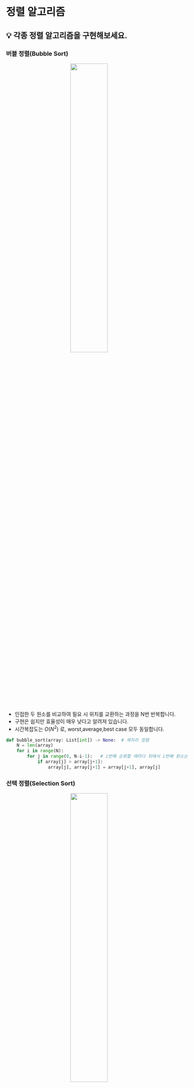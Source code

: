 # 정렬 알고리즘

## 💡 각종 정렬 알고리즘을 구현해보세요.

### 버블 정렬(Bubble Sort)

<p align="center"><img src="./images/bubble.gif" align="center" style="margin-right: 50;" width="45%"></p>

- 인접한 두 원소를 비교하여 필요 시 위치를 교환하는 과정을 N번 반복합니다.
- 구현은 쉽지만 효율성이 매우 낮다고 알려져 있습니다.
- 시간복잡도는 $O(N^2)$ 로, worst,average,best case 모두 동일합니다.

```python
def bubble_sort(array: List[int]) -> None:  # 제자리 정렬
    N = len(array)
    for i in range(N):
        for j in range(0, N-i-1):   # i번째 순회할 때마다 뒤에서 i번째 원소는 제자리를 찾아감
            if array[j] > array[j+1]:
                array[j], array[j+1] = array[j+1], array[j]
```

### 선택 정렬(Selection Sort)

<p align="center"><img src="./images/selection.gif" align="center" style="margin-right: 50;" width="45%"></p>

- 선택 정렬은 배열에서 작은 데이터를 선별하여서 데이터를 앞으로 보내는 정렬의 일종이다. 효율성이 낮습니다.
- 시간복잡도: $O(N^2)$ worst,average,best 모두 동일

```python
def selection_sort(arr:List[int]) -> None:
    n = len(arr)
    for i in range(n):
        min_idx = i
        for j in range(i + 1, n):
            if arr[min_idx] > arr[j]:
                min_idx = j
        arr[i], arr[min_idx] = arr[min_idx], arr[i]
```

### 삽입 정렬(Insertion Sort)

<p align="center"><img src="./images/insertion.gif" align="center" style="margin-right: 50;" width="45%"></p>

- 삽입 정렬은 자료 배열의 모든 요소를 앞에서부터 차례대로 이미 정렬된 배열 부분과 비교하여, 자신의 위치를 찾아 삽입함으로써 정렬을 완성하는 알고리즘입니다.
- 시간복잡도: $O(N^2)$:worst,average, $O(N)$: 이미 정렬되어 있다면 best
-

```python
def insertion_sort(array: List[int]) -> None:
    for end in range(1, len(array)):
        for i in range(end, 0, -1):
            if array[i - 1] > array[i]:
                array[i - 1], array[i] = array[i], array[i - 1]
```

```python
def insertion_sort(array: List[int]) -> None:   # 제자리 정렬
    N = len(array)

    for i in range(1, N):
        key = array[i]  # key 기억
        j = i-1  # key 이전 인덱스와 key 비교
        while j >= 0 and key < array[j]:    # 위치 찾을 때까지
            array[j+1] = array[j]           # 오른쪽 시프트
            j -= 1
        array[j+1] = key                    # 찾은 위치에는 기억한 key 삽입
```

### 퀵 정렬(Quick Sort)

<p align="center"><img src="./images/quick.gif" align="center" style="margin-right: 50;" width="45%"></p>

- 데이터 집합내에 임의의 기준(pivot)값을 정하고 해당 피벗으로 집합을 기준으로 두개의 부분 집합으로 나눈 후 한쪽 부분에는 피벗값보다 작은값들만, 다른 한쪽은 큰값들만 넣습니다. 더 이상 쪼갤 부분 집합이 없을 때까지 각각의 부분 집합에 대해 피벗/쪼개기 재귀적으로 적용합니다.
- 시간복잡도: $O(NlogN)$: average, best, $O(N^2)$: worst

```python
def quick_sort(array: List[int]) -> None:
    N = len(array)

    def sort(low, high):
        if high <= low:
            return
        mid = partition(array, low, high)
        sort(low, mid - 1)
        sort(mid, high)

    def partition(array, low, high):
        pivot = array[(low + high) // 2]  # 가운데 값 피벗 설정
        while low <= high:
            while array[low] < pivot:
                low += 1
            while array[high] > pivot:
                high -= 1
            if low <= high:
                array[low], array[high] = array[high], array[low]
                low, high = low + 1, high - 1
        return low

    sort(0, N-1)
```

_pseudo code_

```python
def quick_sort(arr):
    if len(arr) <= 1:
        return arr

    pivot = arr[len(arr) // 2]

    left = [x for x in arr if x < pivot]
    middle = [x for x in arr if x == pivot]
    right = [x for x in arr if x > pivot]

    return quick_sort(left) + middle + quick_sort(right)
```

_최적화된 코드_

### 합병 정렬

<p align="center"><img src="./images/merge.gif" align="center" style="margin-right: 50;" width="45%"></p>

- 둘 이상의 부분집합으로 가르고, 각 부분집합을 정렬한 다음 부분 집합들을 다시 정렬된 형태로 합치는 방식
- 일반적인 방법으로 구현했을 때 이 정렬은 안정 정렬에 속하며, 분할 정복 알고리즘의 하나입니다.
- 시간복잡도는 $O(NlogN)$으로, worst,average,best 각 케이스 모두 동일합니다.

```python
def merge_sort(array: List[int]) -> List[int]:   # 제자리 정렬 x

    def sort(array):
        """
        1. 가장 작은 단위(원소 1개)가 될 때까지 입력 배열을 2 개의 부분 배열로 분할
        2. 정렬하며 결합 (merge 함수 호출)
        """
        N = len(array)

        if N <= 1:
            return array

        mid = N//2
        left = sort(array[:mid])
        right = sort(array[mid:])

        return merge(left, right)

    def merge(left, right):
        """
        부분 배열을 정렬하면서 결합
        """
        sorted_list = []
        i, j = 0, 0

        # 정렬하면서 결합
        while i < len(left) and j < len(right):
            if left[i] < right[j]:
                sorted_list.append(left[i])
                i+=1
            else:
                sorted_list.append(right[j])
                j+=1

        # 두 부분 배열의 남은 부분 이어붙이기
        if i < len(left):
            sorted_list += left[i:]
        if j < len(right):
            sorted_list += right[j:]

        return sorted_list

    return sort(array)

```

_pseudo code_

```python
def merge_sort(array: List[int]) -> None:
    if len(array) < 2:
        return array

    mid = len(array) // 2
    left = merge_sort(array[:mid])
    right = merge_sort(array[mid:])

    merged_arr = []
    l = r = 0
    while l < len(left) and r < len(right):
        if left[l] < right[r]:
            merged_arr.append(left[l])
            l += 1
        else:
            merged_arr.append(right[r])
            r += 1

    merged_arr += left[l:]
    merged_arr += right[r:]
    return merged_arr
```

_최적화된 코드_

### 힙 정렬(Heap Sort)

<p align="center"><img src="./images/heap.gif" align="center" style="margin-right: 50;" width="45%"></p>

- 힙 정렬이란 최대 힙 트리나 최소 힙 트리를 구성해 정렬을 하는 방법으로서, 내림차순 정렬을 위해서는 최소 힙을 구성하고 오름차순 정렬을 위해서는 최대 힙을 구성하면 됩니다.
- 시간복잡도: $O(NlogN)$ worst,average,best 모두 동일

```python
def heap_sort(arr:List[int]) -> List[int]:
    def heapify(arr, n, i):
        """
        힙 형태로 변환
        """
        largest = i
        l = 2 * i + 1
        r = 2 * i + 2

        if l < n and arr[i] < arr[l]:
            largest = l

        if r < n and arr[largest] < arr[r]:
            largest = r

        if largest != i:
            arr[i], arr[largest] = arr[largest], arr[i]
            heapify(arr, n, largest)

    n = len(arr)
    for i in range(n, -1, -1):
        heapify(arr, n, i)

    for i in range(n-1, 0, -1):
        arr[i], arr[0] = arr[0], arr[i]
        heapify(arr, i, 0)

    return arr
```

### 계수 정렬(Counting Sort)

<p align="center"><img src="./images/counting.gif" align="center" style="margin-right: 50;" width="45%"></p>

- 계수 정렬 또는 카운팅 소트는 컴퓨터 과학에서 정렬 알고리즘의 하나로서, 작은 양의 정수들인 키에 따라 객체를 수집하는 것, 즉 정수 정렬 알고리즘의 하나입니다.
- 시간 복잡도: $O(N+K)$

```python
def counting_sort(array: List[int]) -> List[int]:   # 제자리 정렬 x
    count_array = [0 for _ in range(max(array)+1)]

    # 카운팅
    for num in array:
        count_array[num]+=1

    # 누적합으로 갱신
    for i in range(1, len(count_array)):
        count_array[i] += count_array[i-1]

    result = [0 for _ in range(len(array))]

    # 누적합 인덱스와 값 참조해서 새로운 배열의 정렬 위치에 삽입하기
    for num in array:
        idx = count_array[num]
        result[idx-1] = num
        count_array[num] -= 1

    return result
```

### 기수 정렬(Radix Sort)

<p align="center"><img src="./images/radix.gif" align="center" style="margin-right: 50;" width="45%"></p>

- 기수 정렬은 낮은 자리 수부터 비교해가며 정렬합니다. 비교연산을 하지 않아 빠르지만, 또 다른 메모리 공간을 필요하다는게 **단점** 입니다.
- 기수정렬은 낮은 자리수부터 비교하여 정렬해 간다는 것을 기본 개념으로 하는 정렬 알고리즘입니다.
- 기수정렬은 비교 연산을 하지 않으며 정렬 속도가 빠르지만 데이터 전체 크기에 기수 테이블의 크기만한 메모리가 더 필요합니다.
- 시간복잡도: $O(dN)$

```python
def radix_sort(arr):
    RADIX = 10
    placement = 1

    max_digit = max(arr)

    while placement < max_digit:
        buckets = [list() for _ in range(RADIX)]

        for i in arr:
            tmp = int((i / placement) % RADIX)
            buckets[tmp].append(i)

        a = 0
        for b in range(RADIX):
            buck = buckets[b]
            for i in buck:
                arr[a] = i
                a += 1

        placement *= RADIX
```

```python
def counting_sort(arr, exp):
    n = len(arr)
    output = [0] * n
    count = [0] * 10

    for i in range(n):
        index = arr[i] // exp
        count[index % 10] += 1

    for i in range(1, 10):
        count[i] += count[i - 1]

    i = n - 1
    while i >= 0:
        index = arr[i] // exp
        output[count[index % 10] - 1] = arr[i]
        count[index % 10] -= 1
        i -= 1

    for i in range(n):
        arr[i] = output[i]

def radix_sort(arr):
    max_value = max(arr)
    exp = 1

    while max_value // exp > 0:
        counting_sort(arr, exp)
        exp *= 10
```

<p align="center"><img src="./images/sort_summary.png" align="center" style="margin-right: 50;" width="45%"></p>

<br>

## 📑 꼬리질문

### 파이썬의 sort는 어떤 정렬 알고리즘을 사용하나?

2002년 소프트웨어 엔지니어 Tim Peters에 의하여 Tim sort가 등장했다. 이 정렬 알고리즘은 Insertion sort와 Merge sort를 결합하여 만든 정렬로 Python, Java SE 7, Android, Google chrome (V8), 그리고 swift까지 많은 프로그래밍 언어에서 표준 정렬 알고리즘으로 채택되어 사용되고 있습니다.

[[Tim Sort - Python]](https://github.com/python/cpython/blob/ba18c0b13ba3c08077ea3db6658328523823a33f/Objects/listobject.c#L1051)

<br>

## 🐍 꼬꼬무

### Tim Sort는 왜 Insertion Sort와 Merge Sort를 결합했을까?

<p align="center"><img src="./images/sort_table.png" align="center" style="margin-right: 50;" width="45%"></p>

<br>

Tim sort는 Merge sort를 기반으로 하되, 좀 더 효율적으로 run을 나누고 제각기 다른 크기를 가진 run을 최대한 효율적인 방법으로 병합하며 실생활 데이터의 특성을 이용하여 여러 가지 최적화 기법을 도입한 정렬 알고리즘입니다.

완전히 무작위인 데이터에 대해서는 속도가 빠른 편은 아니지만 일정한 패턴이 있는 일반적인 데이터에 대해서는 빠른 성능을 보여주고 안정적이며 최악의 시간 복잡도가 $O(nlogn)$이기에 지금까지도 많은 언어에서 표준 정렬 알고리즘으로 채택하여 사용하고 있습니다.

<br>

## 📚 Reference

[네이버 블로그 - Tim sort에 대해 알아보자](https://d2.naver.com/helloworld/0315536)

[티스토리 - 정렬 알고리즘의 선택과 종류 7가지](https://hyo-ue4study.tistory.com/68)

[chatGPT](<[https://chat.openai.com](https://chat.openai.com/)>)
